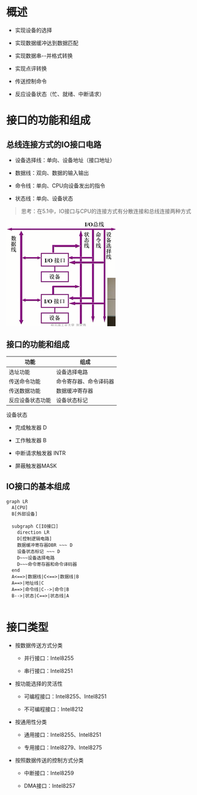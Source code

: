 # 概述

- 实现设备的选择

- 实现数据缓冲达到数据匹配

- 实现数据串--并格式转换

- 实现点评转换

- 传送控制命令

- 反应设备状态（忙、就绪、中断请求）

# 接口的功能和组成

## 总线连接方式的IO接口电路

- 设备选择线：单向、设备地址（接口地址）

- 数据线：双向、数据的输入输出

- 命令线：单向、CPU向设备发出的指令

- 状态线：单向、设备状态

> 思考：在5.1中，IO接口与CPU的连接方式有分散连接和总线连接两种方式

![image.png](vx_images/5.3image.png)

## 接口的功能和组成

|功能|组成|
|-|-|
|选址功能|设备选择电路|
|传送命令功能|命令寄存器、命令译码器|
|传送数据功能|数据缓冲寄存器|
|反应设备状态功能|设备状态标记|

设备状态

- 完成触发器 D

- 工作触发器 B

- 中断请求触发器 INTR

- 屏蔽触发器MASK

## IO接口的基本组成

```Mermaid
graph LR
  A[CPU]
  B[外部设备]

  subgraph C[IO接口]
    direction LR
    D[控制逻辑电路]
    数据缓冲寄存器DBR ~~~ D
    设备状态标记 ~~~ D
    D~~~设备选择电路
    D~~~命令寄存器和命令译码器
  end
  A<==>|数据线|C<==>|数据线|B
  A==>|地址线|C
  A==>|命令线|C-->|命令|B
  B-->|状态|C==>|状态线|A
  

```

# 接口类型

- 按数据传送方式分类

  - 并行接口：Intel8255

  - 串行接口：Intel8251

- 按功能选择的灵活性

  - 可编程接口：Intel8255、Intel8251

  - 不可编程接口：Intel8212

- 按通用性分类

  - 通用接口：Intel8255、Intel8251

  - 专用接口：Intel8279、Intel8275

- 按照数据传送的控制方式分类

  - 中断接口：Intel8259

  - DMA接口：Intel8257
